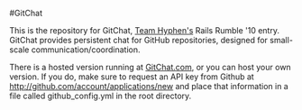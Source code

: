 #GitChat

This is the repository for GitChat, [Team Hyphen's](http://railsrumble.com/teams/team-hyphen) Rails Rumble '10 entry. GitChat provides persistent chat for GitHub repositories, designed for small-scale communication/coordination.

There is a hosted version running at [GitChat.com](http://gitchat.com), or you can host your own version. If you do, make sure to request an API key from Github at http://github.com/account/applications/new and place that information in a file called github_config.yml in the root directory.